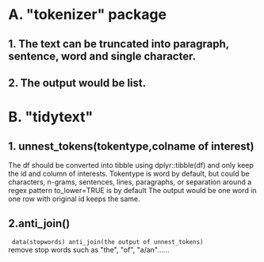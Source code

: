 # A. "tokenizer" package
## 1. The text can be truncated into paragraph, sentence, word and single character. 
## 2. The output would be list.
# B. "tidytext"
## 1. unnest_tokens(tokentype,colname of interest)
The df should be converted into tibble using dplyr::tibble(df) and only keep the id and column of interests.
Tokentype is word by default, but could be characters, n-grams, sentences, lines, paragraphs, or separation around a regex pattern
to_lower=TRUE is by default
The output would be one word in one row with original id keeps the same.
## 2.anti_join()
` data(stopwords)
    anti_join(the output of unnest_tokens)`         
remove stop words such as "the", "of", "a/an"......


